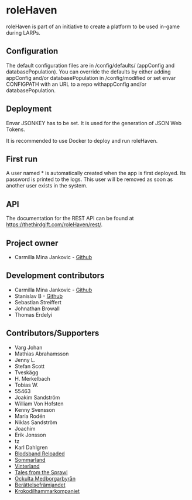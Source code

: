 # roleHaven

roleHaven is part of an initiative to create a platform to be used in-game during LARPs.

## Configuration

The default configuration files are in /config/defaults/ (appConfig and databasePopulation). You can override the defaults by either adding appConfig and/or databasePopulation in /config/modified or set envar CONFIGPATH with an URL to a repo withappConfig and/or databasePopulation.

## Deployment

Envar JSONKEY has to be set. It is used for the generation of JSON Web Tokens.

It is recommended to use Docker to deploy and run roleHaven.

## First run

A user named * is automatically created when the app is first deployed. Its password is printed to the logs. This user will be removed as soon as another user exists in the system.

## API

The documentation for the REST API can be found at https://thethirdgift.com/roleHaven/rest/.

## Project owner

* Carmilla Mina Jankovic - [Github](https://github.com/yxeri)

## Development contributors

* Carmilla Mina Jankovic - [Github](https://github.com/yxeri)
* Stanislav B - [Github](https://github.com/stanislavb)
* Sebastian Streiffert
* Johnathan Browall
* Thomas Erdelyi

## Contributors/Supporters

* Varg Johan
* Mathias Abrahamsson
* Jenny L.
* Stefan Scott
* Tveskägg
* H. Merkelbach
* Tobias W.
* 55463
* Joakim Sandström
* William Von Hofsten
* Kenny Svensson
* Maria Rodén
* Niklas Sandström
* Joachim
* Erik Jonsson
* tz
* Karl Dahlgren
* [Blodsband Reloaded](https://www.bbreloaded.se)
* [Sommarland](http://beratta.org/sommarland/)
* [Vinterland](http://beratta.org/vinterland/)
* [Tales from the Sprawl](http://www.talesfromthesprawl.se)
* [Ockulta Medborgarbyrån](http://www.ockultamedborgarbyran.com)
* [Berättelsefrämjandet](https://beratta.org)
* [Krokodilhammarkompaniet](https://www.bbreloaded.se)
